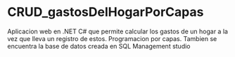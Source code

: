 # CRUD_gastosDelHogarPorCapas
Aplicacion web en .NET C# que permite calcular los gastos de un hogar a la vez que lleva un registro de estos. Programacion por capas.
Tambien se encuentra la base de datos creada en SQL Management studio
